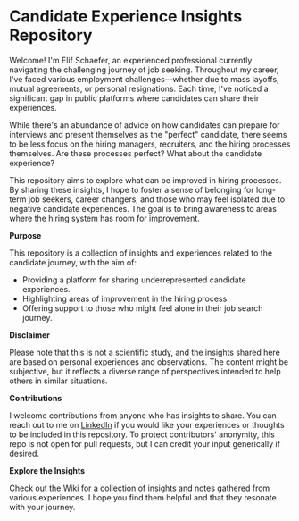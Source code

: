 # Candidate Experience Insights Repository

Welcome! I'm Elif Schaefer, an experienced professional currently navigating the challenging journey of job seeking. Throughout my career, I've faced various employment challenges—whether due to mass layoffs, mutual agreements, or personal resignations. Each time, I've noticed a significant gap in public platforms where candidates can share their experiences.

While there's an abundance of advice on how candidates can prepare for interviews and present themselves as the "perfect" candidate, there seems to be less focus on the hiring managers, recruiters, and the hiring processes themselves. Are these processes perfect? What about the candidate experience?

This repository aims to explore what can be improved in hiring processes. By sharing these insights, I hope to foster a sense of belonging for long-term job seekers, career changers, and those who may feel isolated due to negative candidate experiences. The goal is to bring awareness to areas where the hiring system has room for improvement.

**Purpose**

This repository is a collection of insights and experiences related to the candidate journey, with the aim of:

- Providing a platform for sharing underrepresented candidate experiences.
- Highlighting areas of improvement in the hiring process.
- Offering support to those who might feel alone in their job search journey.

**Disclaimer**

Please note that this is not a scientific study, and the insights shared here are based on personal experiences and observations. The content might be subjective, but it reflects a diverse range of perspectives intended to help others in similar situations.

**Contributions**

I welcome contributions from anyone who has insights to share. You can reach out to me on <a href="https://www.linkedin.com/in/elif-schaefer/">LinkedIn</a> if you would like your experiences or thoughts to be included in this repository. To protect contributors' anonymity, this repo is not open for pull requests, but I can credit your input generically if desired.

**Explore the Insights**

Check out the <a href="https://github.com/elifschaefer/Candidate-Experiences/wiki">Wiki</a> for a collection of insights and notes gathered from various experiences. I hope you find them helpful and that they resonate with your journey.
